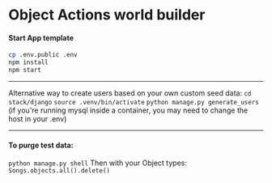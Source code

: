 # Object Actions world builder

#### Start App template
```sh
cp .env.public .env 
npm install
npm start
```


----
Alternative way to create users based on your own custom seed data:
`cd stack/django`
`source .venv/bin/activate`
`python manage.py generate_users` (if you're running mysql inside a container, you may need to change the host in your .env)



---
#### To purge test data:
`python manage.py shell`
Then with your Object types:
`Songs.objects.all().delete()`
